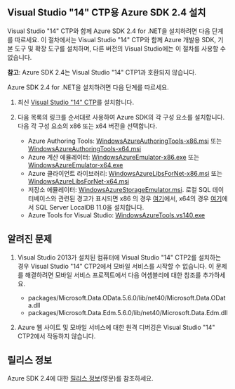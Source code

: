 <properties linkid="dotnet-visual-studio-2014" urlDisplayName="Visual Studio 14 CTP2" pageTitle="Installing the Azure SDK 2.4 for Visual Studio 14 CTP2" metaKeywords="Visual Studio, Azure SDK" description="Install Azure SDK 2.4 and Visual Studio 14 CTP2" metaCanonical="" services="" documentationCenter="" title="Installing Azure SDK 2.4 for Visual Studio 14 CTP2" authors="ghogen" solutions="" manager="" editor="" />

<tags ms.service="multiple" ms.workload="multiple" ms.tgt_pltfrm="na" ms.devlang="dotnet" ms.topic="article" ms.date="01/01/1900" ms.author="ghogen"></tags>

## Visual Studio "14" CTP용 Azure SDK 2.4 설치

Visual Studio "14" CTP와 함께 Azure SDK 2.4 for .NET을 설치하려면 다음 단계를 따르세요. 이 절차에서는 Visual Studio "14" CTP와 함께 Azure 개발용 SDK, 기본 도구 및 확장 도구를 설치하며, 다른 버전의 Visual Studio에는 이 절차를 사용할 수 없습니다.

**참고**: Azure SDK 2.4는 Visual Studio "14" CTP1과 호환되지 않습니다.

Azure SDK 2.4 for .NET을 설치하려면 다음 단계를 따르세요.

1.  최신 [Visual Studio "14" CTP][Visual Studio "14" CTP]를 설치합니다.

2.  다음 목록의 링크를 순서대로 사용하여 Azure SDK의 각 구성 요소를 설치합니다. 다음 각 구성 요소의 x86 또는 x64 버전을 선택합니다.

    -   Azure Authoring Tools: [WindowsAzureAuthoringTools-x86.msi][WindowsAzureAuthoringTools-x86.msi] 또는 [WindowsAzureAuthoringTools-x64.msi][WindowsAzureAuthoringTools-x64.msi]
    -   Azure 계산 에뮬레이터: [WindowsAzureEmulator-x86.exe][WindowsAzureEmulator-x86.exe] 또는 [WindowsAzureEmulator-x64.exe][WindowsAzureEmulator-x64.exe]
    -   Azure 클라이언트 라이브러리: [WindowsAzureLibsForNet-x86.msi][WindowsAzureLibsForNet-x86.msi] 또는 [WindowsAzureLibsForNet-x64.msi][WindowsAzureLibsForNet-x64.msi]
    -   저장소 에뮬레이터: [WindowsAzureStorageEmulator.msi][WindowsAzureStorageEmulator.msi]. 로컬 SQL 데이터베이스와 관련된 경고가 표시되면 x86 의 경우 [여기][여기]에서, x64의 경우 [여기][1]에서 SQL Server LocalDB 11.0을 설치합니다.
    -   Azure Tools for Visual Studio: [WindowsAzureTools.vs140.exe][WindowsAzureTools.vs140.exe]

    </p>

## 알려진 문제

1.  Visual Studio 2013가 설치된 컴퓨터에 Visual Studio "14" CTP2를 설치하는 경우 Visual Studio "14" CTP2에서 모바일 서비스를 시작할 수 없습니다. 이 문제를 해결하려면 모바일 서비스 프로젝트에서 다음 어셈블리에 대한 참조를 추가하세요.

    -   packages/Microsoft.Data.OData.5.6.0/lib/net40/Microsoft.Data.OData.dll
    -   packages/Microsoft.Data.Edm.5.6.0/lib/net40/Microsoft.Data.Edm.dll

2.  Azure 웹 사이트 및 모바일 서비스에 대한 원격 디버깅은 Visual Studio "14" CTP2에서 작동하지 않습니다.

## 릴리스 정보

Azure SDK 2.4에 대한 [릴리스 정보][릴리스 정보](영문)를 참조하세요.

  [Visual Studio "14" CTP]: http://go.microsoft.com/fwlink/p/?LinkId=400776
  [WindowsAzureAuthoringTools-x86.msi]: http://go.microsoft.com/fwlink/p/?LinkId=400892
  [WindowsAzureAuthoringTools-x64.msi]: http://go.microsoft.com/fwlink/p/?LinkId=400893
  [WindowsAzureEmulator-x86.exe]: http://go.microsoft.com/fwlink/p/?LinkId=400894
  [WindowsAzureEmulator-x64.exe]: http://go.microsoft.com/fwlink/p/?LinkId=400895
  [WindowsAzureLibsForNet-x86.msi]: http://go.microsoft.com/fwlink/p/?LinkId=400896
  [WindowsAzureLibsForNet-x64.msi]: http://go.microsoft.com/fwlink/p/?LinkId=400897
  [WindowsAzureStorageEmulator.msi]: http://go.microsoft.com/fwlink/p/?LinkId=400904
  [여기]: http://go.microsoft.com/fwlink/p/?LinkId=400778
  [1]: http://go.microsoft.com/fwlink/p/?LinkId=400779
  [WindowsAzureTools.vs140.exe]: http://go.microsoft.com/fwlink/p/?LinkId=400903
  [릴리스 정보]: http://go.microsoft.com/fwlink/?LinkId=507517
